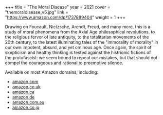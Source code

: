 +++
title = "The Moral Disease"
year = 2021
cover = "themoraldisease_v5.jpg"
link = "https://www.amazon.com/dp/1737889404"
weight = 1
+++

Drawing on Foucault, Nietzsche, Arendt, Freud, and many more, this is a study of moral phenomena from the Axial Age philosophical revolutions, to the religious fervor of late antiquity, to the totalitarian movements of the 20th century, to the latest illuminating tales of the "immorality of morality" in our own impotent, absurd, and yet ominous age. Once again, the spirit of skepticism and healthy thinking is tested against the histrionic fictions of the protofascist: we seem bound to repeat our mistakes, but that should not compel the courageous and rational to preemptive silence.

Available on most Amazon domains, including:

* [amazon.com](https://www.amazon.com/dp/1737889404)
* [amazon.co.uk](https://www.amazon.co.uk/dp/1737889404)
* [amazon.ca](https://www.amazon.ca/dp/1737889404)
* [amazon.de](https://www.amazon.de/dp/1737889404)
* [amazon.com.au](https://www.amazon.com.au/dp/1737889404)
* [amazon.co.jp](https://www.amazon.co.jp/dp/1737889404)
